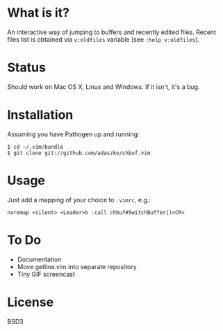 # What is it?

An interactive way of jumping to buffers and recently edited files.  Recent
files list is obtained via `v:oldfiles` variable (see `:help v:oldfiles`).

# Status

Should work on Mac OS X, Linux and Windows.  If it isn't, it's a bug.

# Installation

Assuming you have Pathogen up and running:

    $ cd ~/.vim/bundle
    $ git clone git://github.com/adaszko/chbuf.vim

# Usage

Just add a mapping of your choice to `.vimrc`, e.g.:

    noremap <silent> <Leader>b :call chbuf#SwitchBuffer()<CR>

# To Do

 * Documentation
 * Move getline.vim into separate repository
 * Tiny GIF screencast

# License

BSD3
